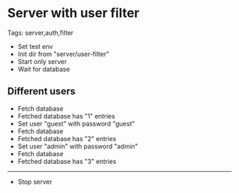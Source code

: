 # Server with user filter

Tags: server,auth,filter

* Set test env
* Init dir from "server/user-filter"
* Start only server
* Wait for database

## Different users

* Fetch database
* Fetched database has "1" entries
* Set user "guest" with password "guest"
* Fetch database
* Fetched database has "2" entries
* Set user "admin" with password "admin"
* Fetch database
* Fetched database has "3" entries

___
* Stop server